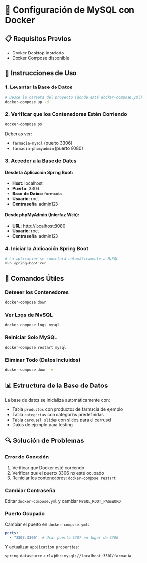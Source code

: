 # 🐳 Configuración de MySQL con Docker

## 📋 Requisitos Previos
- Docker Desktop instalado
- Docker Compose disponible

## 🚀 Instrucciones de Uso

### 1. Levantar la Base de Datos
```bash
# Desde la carpeta del proyecto (donde está docker-compose.yml)
docker-compose up -d
```

### 2. Verificar que los Contenedores Estén Corriendo
```bash
docker-compose ps
```

Deberías ver:
- `farmacia-mysql` (puerto 3306)
- `farmacia-phpmyadmin` (puerto 8080)

### 3. Acceder a la Base de Datos

#### Desde la Aplicación Spring Boot:
- **Host**: localhost
- **Puerto**: 3306
- **Base de Datos**: farmacia
- **Usuario**: root
- **Contraseña**: admin123

#### Desde phpMyAdmin (Interfaz Web):
- **URL**: http://localhost:8080
- **Usuario**: root
- **Contraseña**: admin123

### 4. Iniciar la Aplicación Spring Boot
```bash
# La aplicación se conectará automáticamente a MySQL
mvn spring-boot:run
```

## 🔧 Comandos Útiles

### Detener los Contenedores
```bash
docker-compose down
```

### Ver Logs de MySQL
```bash
docker-compose logs mysql
```

### Reiniciar Solo MySQL
```bash
docker-compose restart mysql
```

### Eliminar Todo (Datos Incluidos)
```bash
docker-compose down -v
```

## 📊 Estructura de la Base de Datos

La base de datos se inicializa automáticamente con:
- Tabla `productos` con productos de farmacia de ejemplo
- Tabla `categorias` con categorías predefinidas
- Tabla `carousel_slides` con slides para el carrusel
- Datos de ejemplo para testing

## 🔍 Solución de Problemas

### Error de Conexión
1. Verificar que Docker esté corriendo
2. Verificar que el puerto 3306 no esté ocupado
3. Reiniciar los contenedores: `docker-compose restart`

### Cambiar Contraseña
Editar `docker-compose.yml` y cambiar `MYSQL_ROOT_PASSWORD`

### Puerto Ocupado
Cambiar el puerto en `docker-compose.yml`:
```yaml
ports:
  - "3307:3306"  # Usar puerto 3307 en lugar de 3306
```

Y actualizar `application.properties`:
```properties
spring.datasource.url=jdbc:mysql://localhost:3307/farmacia
```
